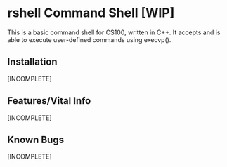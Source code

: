 # rshell Command Shell [WIP]
This is a basic command shell for CS100, written in C++.  It accepts and is able to execute user-defined commands using execvp().

## Installation
[INCOMPLETE]

## Features/Vital Info
[INCOMPLETE]

## Known Bugs
[INCOMPLETE]


